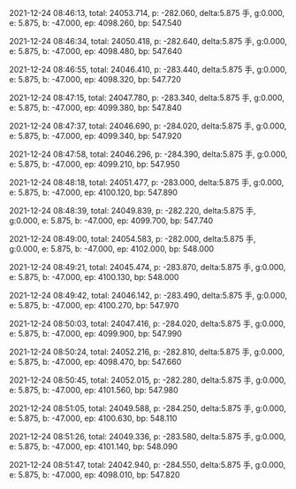 2021-12-24 08:46:13, total: 24053.714, p: -282.060, delta:5.875 手, g:0.000, e: 5.875, b: -47.000, ep: 4098.260, bp: 547.540

2021-12-24 08:46:34, total: 24050.418, p: -282.640, delta:5.875 手, g:0.000, e: 5.875, b: -47.000, ep: 4098.480, bp: 547.640

2021-12-24 08:46:55, total: 24046.410, p: -283.440, delta:5.875 手, g:0.000, e: 5.875, b: -47.000, ep: 4098.320, bp: 547.720

2021-12-24 08:47:15, total: 24047.780, p: -283.340, delta:5.875 手, g:0.000, e: 5.875, b: -47.000, ep: 4099.380, bp: 547.840

2021-12-24 08:47:37, total: 24046.690, p: -284.020, delta:5.875 手, g:0.000, e: 5.875, b: -47.000, ep: 4099.340, bp: 547.920

2021-12-24 08:47:58, total: 24046.296, p: -284.390, delta:5.875 手, g:0.000, e: 5.875, b: -47.000, ep: 4099.210, bp: 547.950

2021-12-24 08:48:18, total: 24051.477, p: -283.000, delta:5.875 手, g:0.000, e: 5.875, b: -47.000, ep: 4100.120, bp: 547.890

2021-12-24 08:48:39, total: 24049.839, p: -282.220, delta:5.875 手, g:0.000, e: 5.875, b: -47.000, ep: 4099.700, bp: 547.740

2021-12-24 08:49:00, total: 24054.583, p: -282.000, delta:5.875 手, g:0.000, e: 5.875, b: -47.000, ep: 4102.000, bp: 548.000

2021-12-24 08:49:21, total: 24045.474, p: -283.870, delta:5.875 手, g:0.000, e: 5.875, b: -47.000, ep: 4100.130, bp: 548.000

2021-12-24 08:49:42, total: 24046.142, p: -283.490, delta:5.875 手, g:0.000, e: 5.875, b: -47.000, ep: 4100.270, bp: 547.970

2021-12-24 08:50:03, total: 24047.416, p: -284.020, delta:5.875 手, g:0.000, e: 5.875, b: -47.000, ep: 4099.900, bp: 547.990

2021-12-24 08:50:24, total: 24052.216, p: -282.810, delta:5.875 手, g:0.000, e: 5.875, b: -47.000, ep: 4098.470, bp: 547.660

2021-12-24 08:50:45, total: 24052.015, p: -282.280, delta:5.875 手, g:0.000, e: 5.875, b: -47.000, ep: 4101.560, bp: 547.980

2021-12-24 08:51:05, total: 24049.588, p: -284.250, delta:5.875 手, g:0.000, e: 5.875, b: -47.000, ep: 4100.630, bp: 548.110

2021-12-24 08:51:26, total: 24049.336, p: -283.580, delta:5.875 手, g:0.000, e: 5.875, b: -47.000, ep: 4101.140, bp: 548.090

2021-12-24 08:51:47, total: 24042.940, p: -284.550, delta:5.875 手, g:0.000, e: 5.875, b: -47.000, ep: 4098.010, bp: 547.820